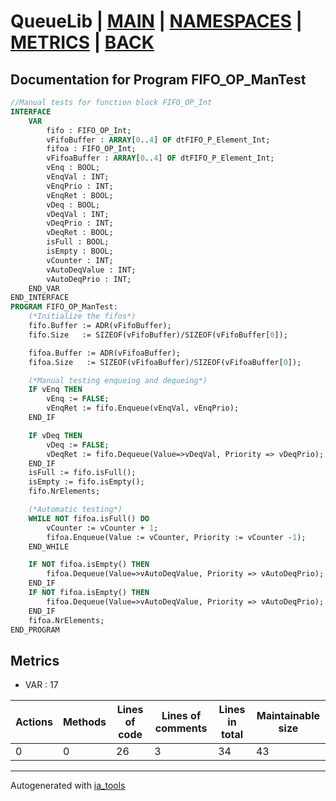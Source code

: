 # QueueLib | [MAIN] | [NAMESPACES] | [METRICS] | [BACK]  

## Documentation for Program FIFO_OP_ManTest  

```pascal
//Manual tests for function block FIFO_OP_Int  
INTERFACE
    VAR 
        fifo : FIFO_OP_Int;
        vFifoBuffer : ARRAY[0..4] OF dtFIFO_P_Element_Int;
        fifoa : FIFO_OP_Int;
        vFifoaBuffer : ARRAY[0..4] OF dtFIFO_P_Element_Int;
        vEnq : BOOL;
        vEnqVal : INT;
        vEnqPrio : INT;
        vEnqRet : BOOL;
        vDeq : BOOL;
        vDeqVal : INT;
        vDeqPrio : INT;
        vDeqRet : BOOL;
        isFull : BOOL;
        isEmpty : BOOL;
        vCounter : INT;
        vAutoDeqValue : INT;
        vAutoDeqPrio : INT;
    END_VAR
END_INTERFACE
PROGRAM FIFO_OP_ManTest:
    (*Initialize the fifos*)
    fifo.Buffer := ADR(vFifoBuffer);
    fifo.Size   := SIZEOF(vFifoBuffer)/SIZEOF(vFifoBuffer[0]);

    fifoa.Buffer := ADR(vFifoaBuffer);
    fifoa.Size   := SIZEOF(vFifoaBuffer)/SIZEOF(vFifoaBuffer[0]);

    (*Manual testing enqueing and dequeing*)
    IF vEnq THEN
        vEnq := FALSE;
        vEnqRet := fifo.Enqueue(vEnqVal, vEnqPrio);
    END_IF

    IF vDeq THEN
        vDeq := FALSE;
        vDeqRet := fifo.Dequeue(Value=>vDeqVal, Priority => vDeqPrio);
    END_IF
    isFull := fifo.isFull();
    isEmpty := fifo.isEmpty();
    fifo.NrElements;

    (*Automatic testing*)
    WHILE NOT fifoa.isFull() DO
        vCounter := vCounter + 1;
        fifoa.Enqueue(Value := vCounter, Priority := vCounter -1);
    END_WHILE

    IF NOT fifoa.isEmpty() THEN
        fifoa.Dequeue(Value=>vAutoDeqValue, Priority => vAutoDeqPrio);
    END_IF
    IF NOT fifoa.isEmpty() THEN
        fifoa.Dequeue(Value=>vAutoDeqValue, Priority => vAutoDeqPrio);
    END_IF
    fifoa.NrElements;
END_PROGRAM
```

## Metrics  

- VAR : 17

| Actions | Methods | Lines of code | Lines of comments | Lines in total | Maintainable size |
| ------- | ------- | ------------- | ----------------- | -------------- | ----------------- |
| 0 | 0 | 26 |3 |34 | 43 |

---
Autogenerated with [ia_tools](https://github.com/tkucic/ia_tools)  

[MAIN]: ../../../../index_st.md
[NAMESPACES]: ../../nsList_st.md
[METRICS]: ../../../metrics_st.md
[BACK]: ../nsMain_st.md
